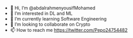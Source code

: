 - 👋 Hi, I’m @abdalrahmenyousifMohamed
- 👀 I’m interested in DL and ML
- 🌱 I’m currently learning Software Engineering
- 💞️ I’m looking to collaborate on Crypto
- 📫 How to reach me https://twitter.com/Pepo24754482

<!---
abdalrahmenyousifMohamed/abdalrahmenyousifMohamed is a ✨ special ✨ repository because its `README.md` (this file) appears on your GitHub profile.
You can click the Preview link to take a look at your changes.
--->
